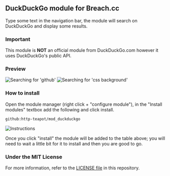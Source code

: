 DuckDuckGo module for Breach.cc
--------------

Type some text in the navigation bar, the module will search on DuckDuckGo and display some results.

### Important
This module is **NOT** an official module from DuckDuckGo.com however it uses DuckDuckGo's public API.

### Preview
![Searching for 'github'](https://cloud.githubusercontent.com/assets/1534519/3639605/80c65914-1082-11e4-9e68-b928d0a9d8b3.png)
![Searching for 'css background'](https://cloud.githubusercontent.com/assets/1534519/3639611/9f1de88c-1082-11e4-9203-e273359b60f5.png)

### How to install
Open the module manager (right click + "configure module"), in the "Install modules" textbox add the following and click install.

```
github:http-teapot/mod_duckduckgo
````

![Instructions](https://cloud.githubusercontent.com/assets/1534519/3639622/2f45349c-1083-11e4-91cf-dcd64a7030ef.png)

Once you click "install" the module will be added to the table above; you will need to wait a little bit for it to install and then you are good to go.

### Under the MIT License

For more information, refer to the [LICENSE file](https://github.com/http-teapot/mod_duckduckgo/blob/master/LICENSE) in this repository.
